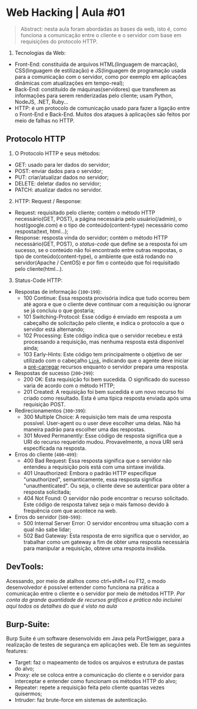 ﻿# Web Hacking | Aula #01

> Abstract: nesta aula foram abordadas as bases da web, isto é, como funciona a comunicação entre o cliente e o servidor com base em requisições do protocolo HTTP.

1. Tecnologias da Web: 
- Front-End: constituída de arquivos HTML(linguagem de marcação), CSS(linguagem de estilização) e JS(linguagem de programação usada para a comunicação com o servidor, como por exemplo em aplicações dinâmicas com atualizações em tempo-real);
- Back-End: constituído de máquinas(servidores) que transferem as informações para serem renderizadas pelo cliente; usam Python, NodeJS, .NET, Ruby...
- HTTP: é um protocolo de comunicação usado para fazer a ligação entre o Front-End e Back-End. Muitos dos ataques à aplicações são feitos por meio de falhas no HTTP.

## Protocolo HTTP

1. O Protocolo HTTP e seus métodos: 
- GET: usado para ler dados do servidor;
- POST: enviar dados para o servidor;
- PUT: criar/atualizar dados no servidor;
- DELETE: deletar dados no servidor;
- PATCH: atualizar dados no servidor.

2. HTTP: Request / Response:
- Request: requisitado pelo cliente; contém o método HTTP necessário(GET, POST), a página necessária pelo usuário(/admin), o host(google.com) e o tipo de conteúdo(content-type) necessário como resposta(text, html...);
- Response: resposta vinda do servidor; contém o método HTTP necessário(GET, POST), o *status-code* que define se a resposta foi um sucesso, se o conteúdo não foi encontrado entre outras respostas, o tipo de conteúdo(content-type), o ambiente que está rodando no servidor(Apache / CentOS) e por fim o conteúdo que foi requisitado pelo cliente(html...).

3. Status-Code HTTP:
- Respostas de informação (`100`-`199`):
	- 100 Continue: Essa resposta provisória indica que tudo ocorreu bem até agora e que o cliente deve continuar com a requisição ou ignorar se já concluiu o que gostaria;
	- 101 Switching-Protocol: Esse código é enviado em resposta a um cabeçalho de solicitação 					  pelo cliente, e indica o protocolo a que o servidor está alternando;
	- 102 Processing: Este código indica que o servidor recebeu e está processando a requisição, mas nenhuma resposta está disponível ainda;
	- 103 Early-Hints: Este código tem principalmente o objetivo de ser utilizado com o cabeçalho [`Link`](https://developer.mozilla.org/pt-BR/docs/Web/HTTP/Headers/Link "O cabeçalho de entidade Link provém maneiras para serializar um ou mais links em cabeçalhos HTTP. Ele é semanticamente equivalente ao elemento HTML <link>."), indicando que o agente deve iniciar a [pré-carregar](https://developer.mozilla.org/pt-BR/docs/Web/HTML/Preloading_content) recursos enquanto o servidor prepara uma resposta.
- Respostas de sucesso (`200`-`299`):
	- 200 OK: Esta requisição foi bem sucedida. O significado do sucesso varia de acordo com o método HTTP;
	- 201 Created: A requisição foi bem sucedida e um novo recurso foi criado como resultado. Esta é uma tipica resposta enviada após uma requisição POST.
- Redirecionamentos (`300`-`399`):
	- 300 Multiple Choice: A requisição tem mais de uma resposta possível. User-agent ou o user deve escolher uma delas. Não há maneira padrão para escolher uma das respostas.
	- 301 Moved Permanently: Esse código de resposta significa que a URI do recurso requerido mudou. Provavelmente, a nova URI será especificada na resposta. 
- Erros do cliente (`400`-`499`):
	- 400 Bad Request: Essa resposta significa que o servidor não entendeu a requisição pois está com uma sintaxe inválida.
	- 401 Unauthorized: Embora o padrão HTTP especifique "unauthorized", semanticamente, essa resposta significa "unauthenticated". Ou seja, o cliente deve se autenticar para obter a resposta solicitada;
	- 404 Not Found: O servidor não pode encontrar o recurso solicitado. Este código de resposta talvez seja o mais famoso devido à frequência com que acontece na web. 
- Erros do servidor (`500`-`599`):
	- 500 Internal Server Error: O servidor encontrou uma situação com a qual não sabe lidar;
	- 502 Bad Gateway: Esta resposta de erro significa que o servidor, ao trabalhar como um gateway a fim de obter uma resposta necessária para manipular a requisição, obteve uma resposta inválida.

## DevTools: 

Acessando, por meio de atalhos como ctrl+shift+I ou F12, o modo desenvolvedor é possível entender como funciona na prática a comunicação entre o cliente e o servidor por meio de métodos HTTP. *Por conta da grande quantidade de recursos gráficos e prática não incluirei aqui todos os detalhes do que é visto na aula*

## Burp-Suite: 
Burp Suite é um software desenvolvido em Java pela PortSwigger, para a realização de testes de segurança em aplicações web. Ele tem as seguintes features: 

- Target: faz o mapeamento de todos os arquivos e estrutura de pastas do alvo;
- Proxy: ele se coloca entre a comunicação do cliente e o servidor para interceptar e entender como funcionam os métodos HTTP do alvo;
- Repeater: repete a requisição feita pelo cliente quantas vezes quisermos;
- Intruder: faz brute-force em sistemas de autenticação.



